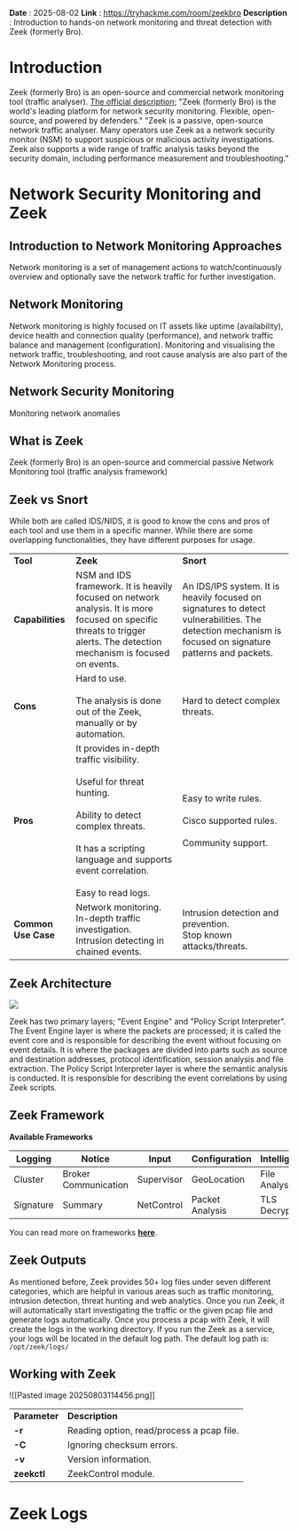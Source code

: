 **Date** : 2025-08-02
**Link** :   https://tryhackme.com/room/zeekbro
**Description** : Introduction to hands-on network monitoring and threat detection with Zeek (formerly Bro).

# Introduction

Zeek (formerly Bro) is an open-source and commercial network monitoring tool (traffic analyser).
[The official description;](https://docs.zeek.org/en/master/about.html) "Zeek (formerly Bro) is the world's leading platform for network security monitoring. Flexible, open-source, and powered by defenders." "Zeek is a passive, open-source network traffic analyser. Many operators use Zeek as a network security monitor (NSM) to support suspicious or malicious activity investigations. Zeek also supports a wide range of traffic analysis tasks beyond the security domain, including performance measurement and troubleshooting."


# Network Security Monitoring and Zeek

## Introduction to Network Monitoring Approaches

Network monitoring is a set of management actions to watch/continuously overview and optionally save the network traffic for further investigation.

## Network Monitoring

Network monitoring is highly focused on IT assets like uptime (availability), device health and connection quality (performance), and network traffic balance and management (configuration). Monitoring and visualising the network traffic, troubleshooting, and root cause analysis are also part of the Network Monitoring process.

## Network Security Monitoring

Monitoring network anomalies

## What is Zeek
Zeek (formerly Bro) is an open-source and commercial passive Network Monitoring tool (traffic analysis framework)

## Zeek vs Snort

While both are called IDS/NIDS, it is good to know the cons and pros of each tool and use them in a specific manner. While there are some overlapping functionalities, they have different purposes for usage.

|                     |                                                                                                                                                                                                                    |                                                                                                                                                         |
| ------------------- | ------------------------------------------------------------------------------------------------------------------------------------------------------------------------------------------------------------------ | ------------------------------------------------------------------------------------------------------------------------------------------------------- |
| **Tool**            | **Zeek**                                                                                                                                                                                                           | **Snort**                                                                                                                                               |
| **Capabilities**    | NSM and IDS framework. It is heavily focused on network analysis. It is more focused on specific threats to trigger alerts. The detection mechanism is focused on events.                                          | An IDS/IPS system. It is heavily focused on signatures to detect vulnerabilities. The detection mechanism is focused on signature patterns and packets. |
| **Cons**            | Hard to use.<br><br>The analysis is done out of the Zeek, manually or by automation.                                                                                                                               | Hard to detect complex threats.                                                                                                                         |
| **Pros**            | It provides in-depth traffic visibility.<br><br>Useful for threat hunting.<br><br>Ability to detect complex threats.<br><br>It has a scripting language and supports event correlation. <br><br>Easy to read logs. | Easy to write rules.<br><br>Cisco supported rules.<br><br>Community support.                                                                            |
| **Common Use Case** | Network monitoring.  <br>In-depth traffic investigation.  <br>Intrusion detecting in chained events.                                                                                                               | Intrusion detection and prevention.  <br>Stop known attacks/threats.                                                                                    |

## Zeek Architecture

![](https://tryhackme-images.s3.amazonaws.com/user-uploads/6131132af49360005df01ae3/room-content/07d58ecdaa53829df19be1ec47d2d666.png)


Zeek has two primary layers; "Event Engine" and "Policy Script Interpreter". The Event Engine layer is where the packets are processed; it is called the event core and is responsible for describing the event without focusing on event details. It is where the packages are divided into parts such as source and destination addresses, protocol identification, session analysis and file extraction.
The Policy Script Interpreter layer is where the semantic analysis is conducted. It is responsible for describing the event correlations by using Zeek scripts.

## Zeek Framework

**Available Frameworks**

| Logging   | Notice               | Input      | Configuration   | Intelligence   |
| --------- | -------------------- | ---------- | --------------- | -------------- |
| Cluster   | Broker Communication | Supervisor | GeoLocation     | File Analysis  |
| Signature | Summary              | NetControl | Packet Analysis | TLS Decryption |
You can read more on frameworks [**here**](https://docs.zeek.org/en/master/frameworks/index.html).

## Zeek Outputs

As mentioned before, Zeek provides 50+ log files under seven different categories, which are helpful in various areas such as traffic monitoring, intrusion detection, threat hunting and web analytics.
Once you run Zeek, it will automatically start investigating the traffic or the given pcap file and generate logs automatically. Once you process a pcap with Zeek, it will create the logs in the working directory. If you run the Zeek as a service, your logs will be located in the default log path. The default log path is: `/opt/zeek/logs/`

## Working with Zeek
![[Pasted image 20250803114456.png]]

|               |                                           |
| ------------- | ----------------------------------------- |
| **Parameter** | **Description**                           |
| **-r**        | Reading option, read/process a pcap file. |
| **-C**        | Ignoring checksum errors.                 |
| **-v**        | Version information.                      |
| **zeekctl**   | ZeekControl module.                       |

# Zeek Logs
